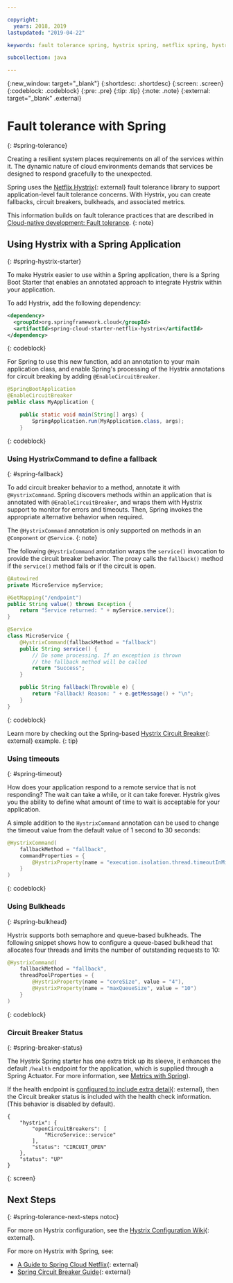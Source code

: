 ```yaml
---

copyright:
  years: 2018, 2019
lastupdated: "2019-04-22"

keywords: fault tolerance spring, hystrix spring, netflix spring, hystrixcommand spring, bulkhead spring, circuit breaker spring

subcollection: java

---
```


{:new_window: target="_blank"}
{:shortdesc: .shortdesc}
{:screen: .screen}
{:codeblock: .codeblock}
{:pre: .pre}
{:tip: .tip}
{:note: .note}
{:external: target="_blank" .external}

# Fault tolerance with Spring
{: #spring-tolerance}

Creating a resilient system places requirements on all of the services within it. The dynamic nature of cloud environments demands that services be designed to respond gracefully to the unexpected.

Spring uses the [Netflix Hystrix](https://github.com/Netflix/Hystrix/wiki){: external} fault tolerance library to support application-level fault tolerance concerns. With Hystrix, you can create fallbacks, circuit breakers, bulkheads, and associated metrics.

This information builds on fault tolerance practices that are described in [Cloud-native development: Fault tolerance](/docs/java?topic=cloud-native-fault-tolerance#fault-tolerance).
{: note}

## Using Hystrix with a Spring Application
{: #spring-hystrix-starter}

To make Hystrix easier to use within a Spring application, there is a Spring Boot Starter that enables an annotated approach to integrate Hystrix within your application.

To add Hystrix, add the following dependency:

```xml
<dependency>
  <groupId>org.springframework.cloud</groupId>
  <artifactId>spring-cloud-starter-netflix-hystrix</artifactId>
</dependency>
```
{: codeblock}

For Spring to use this new function, add an annotation to your main application class, and enable Spring's processing of the Hystrix annotations for circuit breaking by adding `@EnableCircuitBreaker`.

```java
@SpringBootApplication
@EnableCircuitBreaker
public class MyApplication {

	public static void main(String[] args) {
		SpringApplication.run(MyApplication.class, args);
	}
```
{: codeblock}

### Using HystrixCommand to define a fallback
{: #spring-fallback}

To add circuit breaker behavior to a method, annotate it with `@HystrixCommand`. Spring discovers methods within an application that is annotated with `@EnableCircuitBreaker`, and wraps them with Hystrix support to monitor for errors and timeouts. Then, Spring invokes the appropriate alternative behavior when required.

The `@HystrixCommand` annotation is only supported on methods in an `@Component` or `@Service`.
{: note}

The following `@HystrixCommand` annotation wraps the `service()` invocation to provide the circuit breaker behavior. The proxy calls the `fallback()` method if the `service()` method fails or if the circuit is open.

```java
@Autowired
private MicroService myService;

@GetMapping("/endpoint")
public String value() throws Exception {
    return "Service returned: " + myService.service();
}

@Service
class MicroService {
    @HystrixCommand(fallbackMethod = "fallback")
    public String service() {
        // Do some processing. If an exception is thrown
        // the fallback method will be called
        return "Success";
    }

    public String fallback(Throwable e) {
        return "Fallback! Reason: " + e.getMessage() + "\n";
    }
}
```
{: codeblock}

Learn more by checking out the Spring-based [Hystrix Circuit Breaker](https://spring.io/guides/gs/circuit-breaker/){: external} example.
{: tip}

### Using timeouts
{: #spring-timeout}

How does your application respond to a remote service that is not responding? The wait can take a while, or it can take forever. Hystrix gives you the ability to define what amount of time to wait is acceptable for your application.

A simple addition to the `HystrixCommand` annotation can be used to change the timeout value from the default value of 1 second to 30 seconds:

```java
@HystrixCommand(
    fallbackMethod = "fallback",
    commandProperties = {
        @HystrixProperty(name = "execution.isolation.thread.timeoutInMilliseconds", value = "30000"),
    }
)
```
{: codeblock}

### Using Bulkheads
{: #spring-bulkhead}

Hystrix supports both semaphore and queue-based bulkheads. The following snippet shows how to configure a queue-based bulkhead that allocates four threads and limits the number of outstanding requests to 10:

```java
@HystrixCommand(
    fallbackMethod = "fallback",
    threadPoolProperties = {
        @HystrixProperty(name = "coreSize", value = "4"),
        @HystrixProperty(name = "maxQueueSize", value = "10")
    }
)
```
{: codeblock}

### Circuit Breaker Status
{: #spring-breaker-status}

The Hystrix Spring starter has one extra trick up its sleeve, it enhances the default `/health` endpoint for the application, which is supplied through a Spring Actuator. For more information, see [Metrics with Spring](/docs/java?topic=java-spring-metrics#spring-metrics)).

If the health endpoint is [configured to include extra detail](https://docs.spring.io/spring-boot/docs/current/reference/html/production-ready-endpoints.html#production-ready-health){: external}, then the Circuit breaker status is included with the health check information. (This behavior is disabled by default).

```
{
    "hystrix": {
        "openCircuitBreakers": [
            "MicroService::service"
        ],
        "status": "CIRCUIT_OPEN"
    },
    "status": "UP"
}
```
{: screen}

## Next Steps
{: #spring-tolerance-next-steps notoc}

For more on Hystrix configuration, see the [Hystrix Configuration Wiki](https://github.com/Netflix/Hystrix/wiki/Configuration){: external}.

For more on Hystrix with Spring, see:

* [A Guide to Spring Cloud Netflix](https://www.baeldung.com/spring-cloud-netflix-hystrix){: external}
* [Spring Circuit Breaker Guide](https://spring.io/guides/gs/circuit-breaker/){: external}
